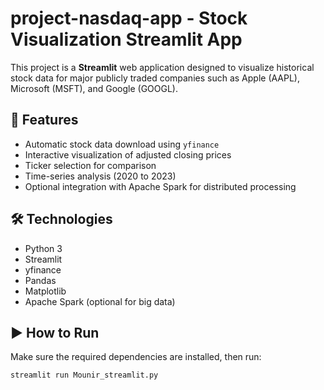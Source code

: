 # project-nasdaq-app - Stock Visualization Streamlit App

This project is a **Streamlit** web application designed to visualize historical stock data for major publicly traded companies such as Apple (AAPL), Microsoft (MSFT), and Google (GOOGL).

## 🚀 Features

- Automatic stock data download using `yfinance`
- Interactive visualization of adjusted closing prices
- Ticker selection for comparison
- Time-series analysis (2020 to 2023)
- Optional integration with Apache Spark for distributed processing

## 🛠️ Technologies

- Python 3
- Streamlit
- yfinance
- Pandas
- Matplotlib
- Apache Spark (optional for big data)

## ▶️ How to Run

Make sure the required dependencies are installed, then run:

```bash
streamlit run Mounir_streamlit.py
